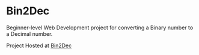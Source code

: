 # Bin2Dec
Beginner-level Web Development project for converting a Binary number to a Decimal number.

Project Hosted at [Bin2Dec](https://dilbwagsingh.github.io/Bin2Dec/)

